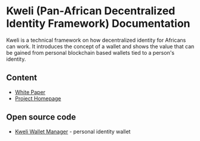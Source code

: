 # Kweli (Pan-African Decentralized Identity Framework) Documentation

Kweli is a technical framework on how decentralized identity for Africans can work. It introduces the concept of a wallet and shows the value that can be gained from personal blockchain based wallets tied to a person's identity.

## Content

* [White Paper](https://github.com/AfricanDigitalAssetFramework/kweli/blob/master/docs/Kweli%20-%20Pan-African%20Self-Sovereign%20Identity.pdf)
* [Project Homepage](https://kweli-ssi.web.app/)   

## Open source code
* [Kweli Wallet Manager](https://gitlab.com/vibranium-identity/kweliwallet) - personal identity wallet
